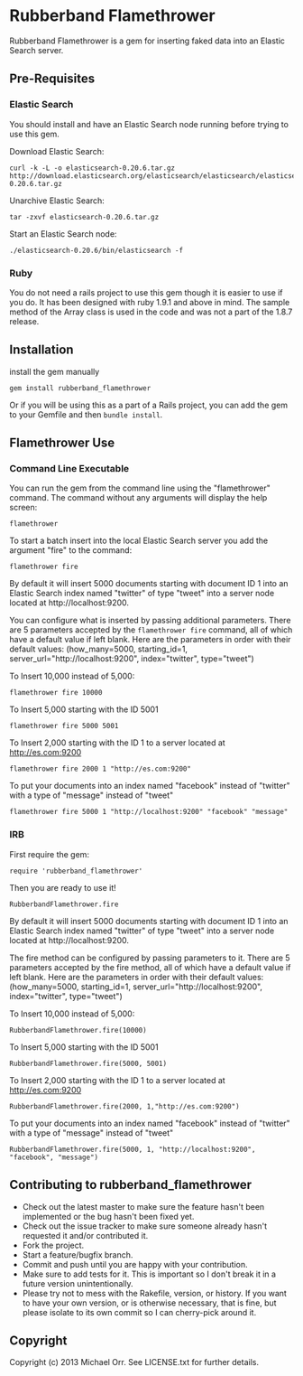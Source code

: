 # Rubberband Flamethrower

Rubberband Flamethrower is a gem for inserting faked data into an Elastic Search server.

## Pre-Requisites

### Elastic Search

You should install and have an Elastic Search node running before trying to use this gem.

Download Elastic Search:

	curl -k -L -o elasticsearch-0.20.6.tar.gz http://download.elasticsearch.org/elasticsearch/elasticsearch/elasticsearch-0.20.6.tar.gz

Unarchive Elastic Search:

	tar -zxvf elasticsearch-0.20.6.tar.gz

Start an Elastic Search node:

	./elasticsearch-0.20.6/bin/elasticsearch -f

### Ruby

You do not need a rails project to use this gem though it is easier to use if you do.  It has been designed with ruby 1.9.1 and above in mind. The sample method of the Array class is used in the code and was not a part of the 1.8.7 release.

## Installation

install the gem manually

	gem install rubberband_flamethrower

Or if you will be using this as a part of a Rails project, you can add the gem to your Gemfile and then `bundle install`.

## Flamethrower Use

### Command Line Executable

You can run the gem from the command line using the "flamethrower" command.  The command without any arguments will display the help screen:

	flamethrower

To start a batch insert into the local Elastic Search server you add the argument "fire" to the command:

	flamethrower fire

By default it will insert 5000 documents starting with document ID 1 into an Elastic Search index named "twitter" of type "tweet" into a server node located at http://localhost:9200.

You can configure what is inserted by passing additional parameters. There are 5 parameters accepted by the `flamethrower fire` command, all of which have a default value if left blank. Here are the parameters in order with their default values: (how_many=5000, starting_id=1, server_url="http://localhost:9200", index="twitter", type="tweet")

To Insert 10,000 instead of 5,000:

	flamethrower fire 10000

To Insert 5,000 starting with the ID 5001

	flamethrower fire 5000 5001

To Insert 2,000 starting with the ID 1 to a server located at http://es.com:9200

	flamethrower fire 2000 1 "http://es.com:9200"

To put your documents into an index named "facebook" instead of "twitter" with a type of "message" instead of "tweet"

	flamethrower fire 5000 1 "http://localhost:9200" "facebook" "message"


### IRB

First require the gem:

	require 'rubberband_flamethrower'

Then you are ready to use it!

	RubberbandFlamethrower.fire

By default it will insert 5000 documents starting with document ID 1 into an Elastic Search index named "twitter" of type "tweet" into a server node located at http://localhost:9200.
	
The fire method can be configured by passing parameters to it. There are 5 parameters accepted by the fire method, all of which have a default value if left blank. Here are the parameters in order with their default values: (how_many=5000, starting_id=1, server_url="http://localhost:9200", index="twitter", type="tweet")

To Insert 10,000 instead of 5,000:

	RubberbandFlamethrower.fire(10000)

To Insert 5,000 starting with the ID 5001

	RubberbandFlamethrower.fire(5000, 5001)

To Insert 2,000 starting with the ID 1 to a server located at http://es.com:9200

	RubberbandFlamethrower.fire(2000, 1,"http://es.com:9200")

To put your documents into an index named "facebook" instead of "twitter" with a type of "message" instead of "tweet"

	RubberbandFlamethrower.fire(5000, 1, "http://localhost:9200", "facebook", "message")

## Contributing to rubberband_flamethrower
 
* Check out the latest master to make sure the feature hasn't been implemented or the bug hasn't been fixed yet.
* Check out the issue tracker to make sure someone already hasn't requested it and/or contributed it.
* Fork the project.
* Start a feature/bugfix branch.
* Commit and push until you are happy with your contribution.
* Make sure to add tests for it. This is important so I don't break it in a future version unintentionally.
* Please try not to mess with the Rakefile, version, or history. If you want to have your own version, or is otherwise necessary, that is fine, but please isolate to its own commit so I can cherry-pick around it.

## Copyright

Copyright (c) 2013 Michael Orr. See LICENSE.txt for
further details.

